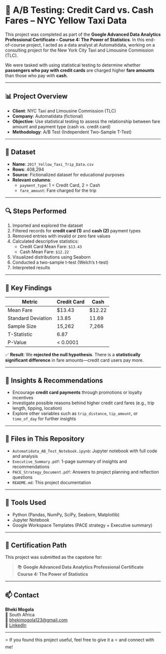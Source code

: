 # 🧪 A/B Testing: Credit Card vs. Cash Fares – NYC Yellow Taxi Data

This project was completed as part of the **Google Advanced Data Analytics Professional Certificate – Course 4: The Power of Statistics**. In this end-of-course project, I acted as a data analyst at Automatidata, working on a consulting project for the New York City Taxi and Limousine Commission (TLC).

We were tasked with using statistical testing to determine whether **passengers who pay with credit cards** are charged higher **fare amounts** than those who pay with **cash**.

---

## 📊 Project Overview

- **Client**: NYC Taxi and Limousine Commission (TLC)
- **Company**: Automatidata (fictional)
- **Objective**: Use statistical testing to assess the relationship between fare amount and payment type (cash vs. credit card)
- **Methodology**: A/B Test (Independent Two-Sample T-Test)

---

## 📁 Dataset

- **Name**: `2017_Yellow_Taxi_Trip_Data.csv`
- **Rows**: 408,294
- **Source**: Fictionalized dataset for educational purposes
- **Relevant columns**:
  - `payment_type`: 1 = Credit Card, 2 = Cash
  - `fare_amount`: Fare charged for the trip

---

## 🔍 Steps Performed

1. Imported and explored the dataset
2. Filtered records for **credit card (1)** and **cash (2)** payment types
3. Removed entries with invalid or zero fare values
4. Calculated descriptive statistics:
   - Credit Card Mean Fare: `$13.43`
   - Cash Mean Fare: `$12.22`
5. Visualized distributions using Seaborn
6. Conducted a two-sample t-test (Welch’s t-test)
7. Interpreted results

---

## 🧠 Key Findings

| Metric           | Credit Card | Cash      |
|------------------|-------------|-----------|
| Mean Fare        | $13.43      | $12.22    |
| Standard Deviation | 13.85     | 11.69     |
| Sample Size      | 15,262      | 7,266     |
| T-Statistic       | 6.87       |           |
| P-Value           | < 0.0001   |           |

✅ **Result**: We **rejected the null hypothesis**. There is a **statistically significant difference** in fare amounts—credit card users pay more.

---

## 📌 Insights & Recommendations

- Encourage **credit card payments** through promotions or loyalty incentives
- Investigate possible reasons behind higher credit card fares (e.g., trip length, tipping, location)
- Explore other variables such as `trip_distance`, `tip_amount`, or `time_of_day` for further insights

---

## 📂 Files in This Repository

- `Automatidata_AB_Test_Notebook.ipynb`: Jupyter notebook with full code and analysis
- `Executive_Summary.pdf`: 1-page summary of insights and recommendations
- `PACE_Strategy_Document.pdf`: Answers to project planning and reflection questions
- `README.md`: This project documentation

---

## 🧠 Tools Used

- Python (Pandas, NumPy, SciPy, Seaborn, Matplotlib)
- Jupyter Notebook
- Google Workspace Templates (PACE strategy + Executive summary)

---

## 🚀 Certification Path

This project was submitted as the capstone for:
> 📚 **Google Advanced Data Analytics Professional Certificate**  
> **Course 4: The Power of Statistics**

---

## 📫 Contact

**Bheki Mogola**  
📍 South Africa  
📧 bhekimogola123@gmail.com  
🔗 [LinkedIn](https://www.linkedin.com/in/bheki-mogola-8481122b7)

---

⭐ If you found this project useful, feel free to give it a ⭐ and connect with me!
